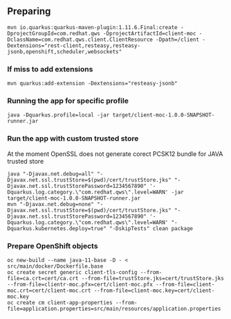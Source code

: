 ## Preparing
```shell script
mvn io.quarkus:quarkus-maven-plugin:1.11.6.Final:create -DprojectGroupId=com.redhat.qws -DprojectArtifactId=client-moc -DclassName=com.redhat.qws.client.ClientResource -Dpath=/client -Dextensions="rest-client,resteasy,resteasy-jsonb,openshift,scheduler,websockets"
```

### If miss to add extensions
```shell script
mvn quarkus:add-extension -Dextensions="resteasy-jsonb"
```

### Running the app for specific profile
```shell script
java -Dquarkus.profile=local -jar target/client-moc-1.0.0-SNAPSHOT-runner.jar
```

### Run the app with custom trusted store
At the moment OpenSSL does not generate corect PCSK12 bundle for JAVA trusted store
```shell script
java "-Djavax.net.debug=all" "-Djavax.net.ssl.trustStore=$(pwd)/cert/trustStore.jks" "-Djavax.net.ssl.trustStorePassword=1234567890" '-Dquarkus.log.category.\"com.redhat.qws\".level=WARN' -jar target/client-moc-1.0.0-SNAPSHOT-runner.jar
mvn "-Djavax.net.debug=none" "-Djavax.net.ssl.trustStore=$(pwd)/cert/trustStore.jks" "-Djavax.net.ssl.trustStorePassword=1234567890" '-Dquarkus.log.category.\"com.redhat.qws\".level=WARN' "-Dquarkus.kubernetes.deploy=true" "-DskipTests" clean package
```

### Prepare OpenShift objects
```
oc new-build --name java-11-base -D - < src/main/docker/Dockerfile.base
oc create secret generic client-tls-config --from-file=ca.crt=cert/ca.crt --from-file=trustStore.jks=cert/trustStore.jks --from-file=clientr-moc.pfx=cert/client-moc.pfx --from-file=client-moc.crt=cert/client-moc.crt --from-file=client-moc.key=cert/client-moc.key
oc create cm client-app-properties --from-file=application.properties=src/main/resources/application.properties
```
